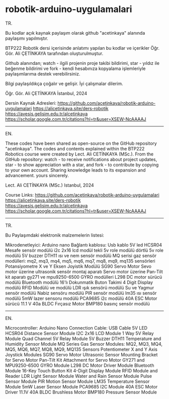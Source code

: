 # robotik-arduino-uygulamalari

TR.

Bu kodlar açık kaynak paylaşım olarak github "acetinkaya" alanında paylaşımı yapılmıştır. 

BTP222 Robotik dersi içerisinde anlatımı yapılan bu kodlar ve içerikler Öğr. Gör. Ali ÇETİNKAYA tarafından oluşturulmuştur. 

Github alanından; 
watch - ilgili projenin proje takibi bildirimi, 
star - yıldız ile beğenme bildirimi ve 
fork - kendi hesabınıza kopyalama işlemleriyle paylaşımlarıma destek verebilirsiniz. 

Bilgi paylaşıldıkça çoğalır ve gelişir. İyi çalışmalar dilerim.

Öğr. Gör. Ali ÇETİNKAYA İstanbul, 2024

Dersin Kaynak Adresleri:
https://github.com/acetinkaya/robotik-arduino-uygulamalari
https://alicetinkaya.site/ders-robotik
https://avesis.gelisim.edu.tr/alcetinkaya 
https://scholar.google.com.tr/citations?hl=tr&user=XSEW-NcAAAAJ

------------------------------------------------------------------------------------------------------------------------------

EN. 

These codes have been shared as open-source on the GitHub repository "acetinkaya".
The codes and contents explained within the BTP222 Robotics course were created by Lect. Ali CETİNKAYA (MSc.).
From the GitHub repository:
watch - to receive notifications about project updates,
star - to show appreciation with a star, and
fork - to contribute by copying to your own account.
Sharing knowledge leads to its expansion and advancement. yours sincerely.

Lect. Ali CETİNKAYA (MSc.) Istanbul, 2024

Course Links: 
https://github.com/acetinkaya/robotik-arduino-uygulamalari 
https://alicetinkaya.site/ders-robotik 
https://avesis.gelisim.edu.tr/alcetinkaya 
https://scholar.google.com.tr/citations?hl=tr&user=XSEW-NcAAAAJ 

------------------------------------------------------------------------------------------------------------------------------
TR.

Bu Paylaşımdaki elektronik malzemelerin listesi:

Mikrodenetleyici: Arduino nano
Bağlantı kablosu: Usb kablo
5V led
HCSR04 Mesafe sensör modülü
i2c 2x16 lcd modül 
tekli 5v role modülü
dörtlü 5v role modülü
5V buzzer
DTH11 ısı ve nem sensör modülü
MQ serisi gaz sensör modülleri: mq2, mq3, mq4, mq5, mq6, mq7, mq8, mq9, mq135 sensörleri
Potansiyometre
X ve Y Eksen Joyistik Modülü
SG90 Servo Motor
Sevo motor üzerine ultrasonik sensör montaj aparatı
Servo motor üzerine Pan-Tilt kit aparatı
gy271 ve mpu9250-6500 GYRO modülleri
L298 DC motor sürücü modülü
Bluetooth modülü
16'lı Dokunmatik Buton Takimi
4 Digit Display modülü
RFID Modülü ve modülü
LDR ışık sensörü modülü
Su ve Yagmur sensör modülü
Nabiz sensöru modülü
PIR sensör modülü
lm35 ısı sensör modülü
5mW lazer sensoru modülü
PCA9685 i2c modülü
40A ESC Motor sürücü
11.1 V 40a BLDC Fırçasız Motor
BMP180 basınç sensör modülü

------------------------------------------------------------------------------------------------------------------------------
EN. 

Microcontroller: Arduino Nano
Connection Cable: USB Cable
5V LED
HCSR04 Distance Sensor Module
I2C 2x16 LCD Module
1 Way 5V Relay Module
Quad Channel 5V Relay Module
5V Buzzer
DTH11 Temperature and Humidity Sensor Module
MQ Series Gas Sensor Modules: MQ2, MQ3, MQ4, MQ5, MQ6, MQ7, MQ8, MQ9, MQ135 Sensors
Potentiometer
X and Y Axis Joystick Modules
SG90 Servo Motor
Ultrasonic Sensor Mounting Bracket for Servo Motor
Pan-Tilt Kit Attachment for Servo Motor
GY271 and MPU9250-6500 GYRO Module
L298 DC Motor Driver Module
Bluetooth Module
16-Key Touch Button Kit
4-Digit Display Module
RFID Module and Reader
LDR Light Sensor Module
Water and Rain Sensor Module
Pulse Sensor Module
PIR Motion Sensor Module
LM35 Temperature Sensor Module
5mW Laser Sensor Module
PCA9685 I2C Module
40A ESC Motor Driver
11.1V 40A BLDC Brushless Motor
BMP180 Pressure Sensor Module
